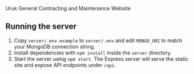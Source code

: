 Uruk General Contracting and Maintenance Website

## Running the server

1. Copy `server/.env.example` to `server/.env` and edit `MONGO_URI` to match your MongoDB connection string.
2. Install dependencies with `npm install` inside the `server` directory.
3. Start the server using `npm start`. The Express server will serve the static site and expose API endpoints under `/api`.
